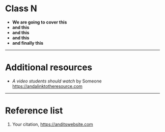 <!--
$theme: default
page_number: true
footer: Java Class - Class N
-->

# Class N

- **We are going to cover this**
- **and this**
- **and this**
- **and this**
- **and finally this**

-----------------------------------------------------------------------------

# Additional resources

- _A video students should watch_ by Someone https://andalinktotheresource.com

-----------------------------------------------------------------------------

# Reference list

1. Your citation, https://anditswebsite.com
